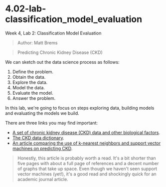 # 4.02-lab-classification_model_evaluation
Week 4, Lab 2: Classification Model Evaluation
> Author: Matt Brems

> Predicting Chronic Kidney Disease (CKD)

We can sketch out the data science process as follows:
1. Define the problem.
2. Obtain the data.
3. Explore the data.
4. Model the data.
5. Evaluate the model.
6. Answer the problem.

In this lab, we're going to focus on steps exploring data, building models and evaluating the models we build.

There are three links you may find important:
- [A set of chronic kidney disease (CKD) data and other biological factors](./chronic_kidney_disease_full.csv).
- [The CKD data dictionary](./chronic_kidney_disease_header.txt).
- [An article comparing the use of k-nearest neighbors and support vector machines on predicting CKD](./chronic_kidney_disease.pdf).
> Honestly, this article is probably worth a read. It's a bit shorter than five pages with about a full page of references and a decent number of graphs that take up space. Even though we haven't seen support vector machines (yet!), it's a good read and shockingly quick for an academic journal article.

